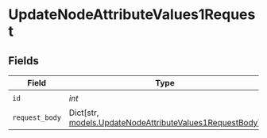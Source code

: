 # UpdateNodeAttributeValues1Request


## Fields

| Field                                                                                                         | Type                                                                                                          | Required                                                                                                      | Description                                                                                                   |
| ------------------------------------------------------------------------------------------------------------- | ------------------------------------------------------------------------------------------------------------- | ------------------------------------------------------------------------------------------------------------- | ------------------------------------------------------------------------------------------------------------- |
| `id`                                                                                                          | *int*                                                                                                         | :heavy_check_mark:                                                                                            | N/A                                                                                                           |
| `request_body`                                                                                                | Dict[str, [models.UpdateNodeAttributeValues1RequestBody](../models/updatenodeattributevalues1requestbody.md)] | :heavy_minus_sign:                                                                                            | N/A                                                                                                           |